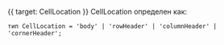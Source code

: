 {{ target: CellLocation }}
CellLocation определен как:
```
тип CellLocation = 'body' | 'rowHeader' | 'columnHeader' | 'cornerHeader';
```